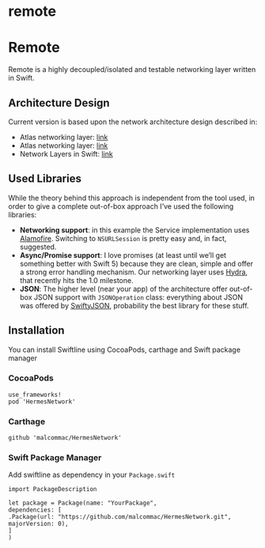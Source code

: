 # remote


# Remote

Remote is a highly decoupled/isolated and testable networking layer written in Swift.

## Architecture Design

Current version is based upon the network architecture design described in:
- Atlas networking layer: [link](https://medium.com/iquii/atlas-an-unified-approach-to-mobile-development-cycle-networking-layer-a5ccb064181a)
- Atlas networking layer: [link](https://medium.com/iquii/atlas-an-unified-approach-to-mobile-development-cycle-networking-layer-a5ccb064181a)
- Network Layers in Swift: [link](http://danielemargutti.com/2017/09/09/network-layers-in-swift-updated/)

## Used Libraries

While the theory behind this approach is independent from the tool used, in order to give a complete out-of-box approach I’ve used the following libraries:

* **Networking support**: in this example the Service  implementation uses [Alamofire](https://github.com/Alamofire/Alamofire). Switching to `NSURLSession`  is pretty easy and, in fact, suggested.
* **Async/Promise support**: I love promises (at least until we’ll get something better with Swift 5) because they are clean, simple and offer a strong error handling mechanism.
Our networking layer uses [Hydra](https://github.com/malcommac/Hydra), that recently hits the 1.0 milestone.
* **JSON**: The higher level (near your app) of the architecture offer out-of-box JSON support with `JSONOperation`  class: everything about JSON was offered by [SwiftyJSON](https://github.com/SwiftyJSON/SwiftyJSON), probability the best library for these stuff.


## Installation
You can install Swiftline using CocoaPods, carthage and Swift package manager

### CocoaPods

```
use_frameworks!
pod 'HermesNetwork'
```

### Carthage
```
github 'malcommac/HermesNetwork'
```

### Swift Package Manager
Add swiftline as dependency in your `Package.swift`

```
import PackageDescription

let package = Package(name: "YourPackage",
dependencies: [
.Package(url: "https://github.com/malcommac/HermesNetwork.git", majorVersion: 0),
]
)
```

<a name="requirements" />
